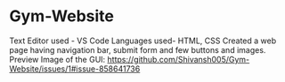 # Gym-Website
Text Editor used - VS Code
Languages used- HTML, CSS
Created a web page having navigation bar, submit form and few buttons and images.
Preview Image of the GUI:
https://github.com/Shivansh005/Gym-Website/issues/1#issue-858641736
